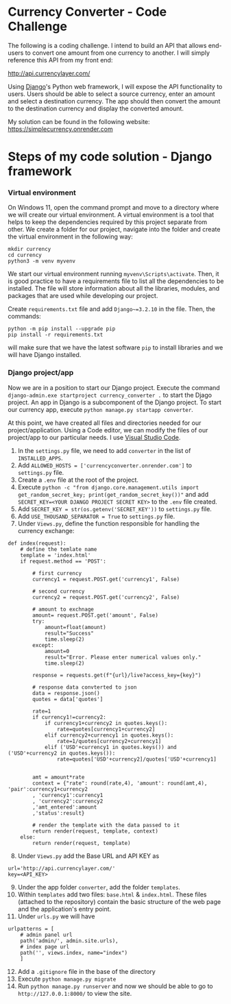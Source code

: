 # Currency Converter - Code Challenge

The following is a coding challenge. I intend to build an API that allows end-users to convert one amount from one currency to another. I will simply reference this API from my front end:

http://api.currencylayer.com/

Using [Django](https://www.djangoproject.com/)'s Python web framework, I will expose the API functionality to users. Users should be able to select a source currency, enter an amount and select a destination currency. The app should then convert the amount to the destination currency and display the converted amount.

My solution can be found in the following website: https://simplecurrency.onrender.com

# Steps of my code solution - Django framework

### Virtual environment ###

On Windows 11, open the command prompt and move to a directory where we will create our virtual environment. A virtual environment is a tool that helps to keep the dependencies required by this project separate from other. We create a folder for our project, navigate into the folder and create the virtual environment in the following way:
```
mkdir currency
cd currency
python3 -m venv myvenv
```

We start our virtual environment running `myvenv\Scripts\activate`. Then, it is good practice to have a requirements file to list all the dependencies to be installed. The file will store information about all the libraries, modules, and packages that are used while developing our project.

Create `requirements.txt` file and add `Django~=3.2.10` in the file. Then, the commands:
```
python -m pip install --upgrade pip
pip install -r requirements.txt
```
will make sure that we have the latest software `pip` to install libraries and we will have Django installed.

### Django project/app ###

Now we are in a position to start our Django project. Execute the command `django-admin.exe startproject currency_converter .` to start the Djago project. An app in Django is a subcomponent of the Django project. To start our currency app, execute `python manage.py startapp converter`. 

At this point, we have created all files and directories needed for our project/application. Using a Code editor, we can modify the files of our project/app to our particular needs. I use [Visual Studio Code](https://code.visualstudio.com/).

1. In the `settings.py` file, we need to add `converter` in the list of `INSTALLED_APPS`.
2. Add `ALLOWED_HOSTS = ['currencyconverter.onrender.com']` to `settings.py` file.
3. Create a `.env` file at the root of the project.
4. Execute `python -c "from django.core.management.utils import get_random_secret_key; print(get_random_secret_key())"` and add `SECRET_KEY=<YOUR DJANGO PROJECT SECRET KEY>` to the `.env` file created.
5. Add `SECRET_KEY = str(os.getenv('SECRET_KEY'))` to `settings.py` file.
6. Add `USE_THOUSAND_SEPARATOR = True` to `settings.py` file.
7. Under `Views.py`, define the function responsible for handling the currency exchange:
```
def index(request):
    # define the temlate name
    template = 'index.html'
    if request.method == 'POST':

        # first currency
        currency1 = request.POST.get('currency1', False)

        # second currency
        currency2 = request.POST.get('currency2', False)

        # amount to exchnage
        amount= request.POST.get('amount', False)
        try:
            amount=float(amount)
            result="Success"
            time.sleep(2)
        except:
            amount=0
            result="Error. Please enter numerical values only."
            time.sleep(2)

        response = requests.get(f"{url}/live?access_key={key}")

        # response data convterted to json
        data = response.json()
        quotes = data['quotes']

        rate=1
        if currency1!=currency2:
            if currency1+currency2 in quotes.keys():
                rate=quotes[currency1+currency2]
            elif currency2+currency1 in quotes.keys():
                rate=1/quotes[currency2+currency1]
            elif ('USD'+currency1 in quotes.keys()) and ('USD'+currency2 in quotes.keys()):
                rate=quotes['USD'+currency2]/quotes['USD'+currency1]
    

        amt = amount*rate
        context = {"rate": round(rate,4), 'amount': round(amt,4), 'pair':currency1+currency2
        , 'currency1':currency1
        , 'currency2':currency2
        ,'amt_entered':amount
        ,'status':result}

        # render the template with the data passed to it
        return render(request, template, context)
    else:
        return render(request, template)
```
8. Under `Views.py` add the Base URL and API KEY as
```
url='http://api.currencylayer.com/'
key=<API_KEY>
```
9. Under the app folder `converter`, add the folder `templates`.
10. Within `templates` add two files: `base.html` & `index.html`. These files (attached to the repository) contain the basic structure of the web page and the application's entry point.
11. Under `urls.py` we will have
```
urlpatterns = [
    # admin panel url
    path('admin/', admin.site.urls),
    # index page url
    path('', views.index, name="index")
    ]
```
12. Add a `.gitignore` file in the base of the directory
13. Execute `python manage.py migrate`
14. Run `python manage.py runserver` and now we should be able to go to `http://127.0.0.1:8000/` to view the site.
